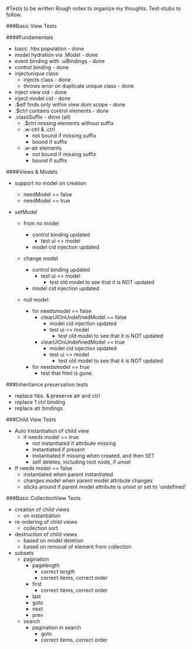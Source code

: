 #Tests to be written
Rough notes to organize my thoughts. Test-stubs to follow.

###Basic View Tests

####Fundamentals
* basic .hbs population - done
* model hydration via .Model - done
* event binding with .uiBindings   - done
* control binding - done
* injectunique class
    * injects class - done
    * throws error on duplicate unique class - done
* inject view cid - done
* inject model cid - done
* .$elf finds only within view dom scope - done
* .$ctrl contains control elements - done
* .classSuffix - done (all)
    * .$ctrl missing elements without suffix
    * .w-ctrl & .ctrl
        * not bound if missing suffix
        * bound if suffix
    * .w-atr elements
        * not bound if missing suffix
        * bound if suffix 
  
####Views & Models               
* support no model on creation
    * needModel == false
    * needModel == true
  
* setModel
    * from no model
        * control binding updated
            * test ui <> model
        * model cid injection updated
    * change model
        * control binding updated
            * test ui <> model
                * test old model to see that it is NOT updated
        * model cid injection updated
        
    * null model
        * for needsmodel == false
            * clearUIOnUndefinedModel == false
                * model cid injection updated
                * test ui <> model
                    * test old model to see that it is NOT updated
            * clearUIOnUndefinedModel == true
                * model cid injection updated
                * test ui <> model
                    * test old model to see that it is NOT updated
        * for needsmodel == true
            * test that html is gone.


###Inheritance preservation tests
* replace hbs. & preserve atr and ctrl
* replace 1 ctrl binding
* replace atr bindings

###Child View Tests
* Auto Instantiation of child view
    * if needs model == true
        * not instantiated if attribute missing
        * instantiated if present
        * instantiated if missing when created, and then SET
        * self deletes, including root node, if unset
* If needs model == false
    * instantiated when parent instantiated
    * changes model when parent model attribute changes
    * sticks around if parent model attribute is unset or set to 'undefined'

###Basic CollectionView Tests
* creation of child views
    * on instantiation
* re-ordering of child views 
    * collection sort
* destruction of child views 
    * based on model deletion
    * based on removal of element from collection
* subsets
    * pagination
        * pagelength
            * correct length
            * correct items, correct order
        * first
            * correct items, correct order
        * last
        * goto
        * next
        * prev
    * search
        * pagination in search
            * goto
            * correct items, correct order
